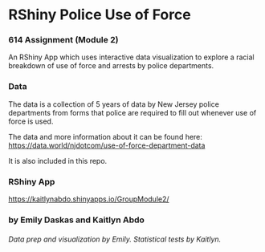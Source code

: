 # RShiny Police Use of Force 

### 614 Assignment (Module 2)

An RShiny App which uses interactive data visualization to explore a racial breakdown of use of force and arrests by police departments.

### Data

The data is a collection of 5 years of data by New Jersey police departments from forms that police are required to fill out whenever use of force is used. 

The data and more information about it can be found here: https://data.world/njdotcom/use-of-force-department-data

It is also included in this repo.

### RShiny App

https://kaitlynabdo.shinyapps.io/GroupModule2/ 



### by Emily Daskas and Kaitlyn Abdo

###### Data prep and visualization by Emily. Statistical tests by Kaitlyn.
